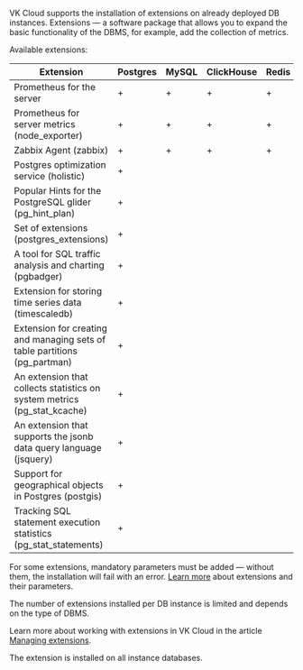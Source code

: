 VK Cloud supports the installation of extensions on already deployed DB instances. Extensions — a software package that allows you to expand the basic functionality of the DBMS, for example, add the collection of metrics.

Available extensions:

| Extension                                                                  | Postgres | MySQL | ClickHouse | Redis | MongoDB |
|----------------------------------------------------------------------------|---|---|---|---|---|
| Prometheus for the server                                                  | + | + | + | + |   |
| Prometheus for server metrics (node_exporter)                              | + | + | + | + | + |
| Zabbix Agent (zabbix)                                                      | + | + | + | + | + |
| Postgres optimization service (holistic)                                   | + |   |   |   |   |
| Popular Hints for the PostgreSQL glider (pg_hint_plan)                     | + |   |   |   |   |
| Set of extensions (postgres_extensions)                                    | + |   |   |   |   |
| A tool for SQL traffic analysis and charting (pgbadger)                    | + |   |   |   |   |
| Extension for storing time series data (timescaledb)                       | + |   |   |   |   |
| Extension for creating and managing sets of table partitions (pg_partman)  | + |   |   |   |   |
| An extension that collects statistics on system metrics (pg_stat_kcache)   | + |   |   |   |   |
| An extension that supports the jsonb data query language (jsquery)         | + |   |   |   |   |
| Support for geographical objects in Postgres (postgis)                     | + |   |   |   |   |
| Tracking SQL statement execution statistics (pg_stat_statements)           | + |   |   |   |   |

For some extensions, mandatory parameters must be added — without them, the installation will fail with an error. [Learn more](../../extensions/) about extensions and their parameters.

The number of extensions installed per DB instance is limited and depends on the type of DBMS.

Learn more about working with extensions in VK Cloud in the article [Managing extensions](../../instructions/managing-extensions/).

<info>

The extension is installed on all instance databases.

</info>
